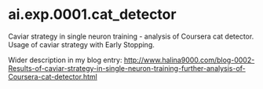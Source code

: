 # ai.exp.0001.cat_detector
Caviar strategy in single neuron training - analysis of Coursera cat detector.
Usage of caviar strategy with Early Stopping.

Wider description in my blog entry:
http://www.halina9000.com/blog-0002-Results-of-caviar-strategy-in-single-neuron-training-further-analysis-of-Coursera-cat-detector.html

